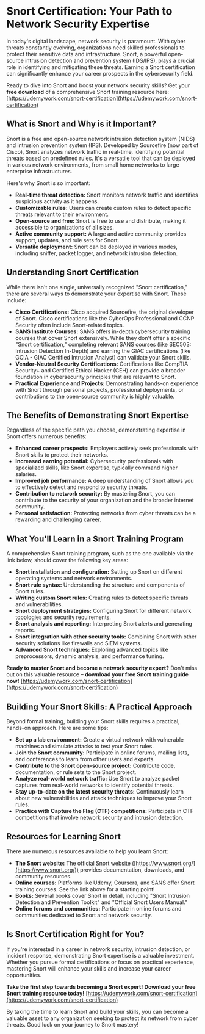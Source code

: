 # Snort Certification: Your Path to Network Security Expertise

In today's digital landscape, network security is paramount. With cyber threats constantly evolving, organizations need skilled professionals to protect their sensitive data and infrastructure. Snort, a powerful open-source intrusion detection and prevention system (IDS/IPS), plays a crucial role in identifying and mitigating these threats. Earning a Snort certification can significantly enhance your career prospects in the cybersecurity field.

Ready to dive into Snort and boost your network security skills? Get your **free download** of a comprehensive Snort training resource here: [https://udemywork.com/snort-certification](https://udemywork.com/snort-certification)

## What is Snort and Why is it Important?

Snort is a free and open-source network intrusion detection system (NIDS) and intrusion prevention system (IPS). Developed by Sourcefire (now part of Cisco), Snort analyzes network traffic in real-time, identifying potential threats based on predefined rules. It's a versatile tool that can be deployed in various network environments, from small home networks to large enterprise infrastructures.

Here's why Snort is so important:

*   **Real-time threat detection:** Snort monitors network traffic and identifies suspicious activity as it happens.
*   **Customizable rules:** Users can create custom rules to detect specific threats relevant to their environment.
*   **Open-source and free:** Snort is free to use and distribute, making it accessible to organizations of all sizes.
*   **Active community support:** A large and active community provides support, updates, and rule sets for Snort.
*   **Versatile deployment:** Snort can be deployed in various modes, including sniffer, packet logger, and network intrusion detection.

## Understanding Snort Certification

While there isn't one single, universally recognized "Snort certification," there are several ways to demonstrate your expertise with Snort. These include:

*   **Cisco Certifications:** Cisco acquired Sourcefire, the original developer of Snort. Cisco certifications like the CyberOps Professional and CCNP Security often include Snort-related topics.
*   **SANS Institute Courses:** SANS offers in-depth cybersecurity training courses that cover Snort extensively. While they don't offer a specific "Snort certification," completing relevant SANS courses (like SEC503: Intrusion Detection In-Depth) and earning the GIAC certifications (like GCIA - GIAC Certified Intrusion Analyst) can validate your Snort skills.
*   **Vendor-Neutral Security Certifications:** Certifications like CompTIA Security+ and Certified Ethical Hacker (CEH) can provide a broader foundation in cybersecurity principles that are relevant to Snort.
*   **Practical Experience and Projects:** Demonstrating hands-on experience with Snort through personal projects, professional deployments, or contributions to the open-source community is highly valuable.

## The Benefits of Demonstrating Snort Expertise

Regardless of the specific path you choose, demonstrating expertise in Snort offers numerous benefits:

*   **Enhanced career prospects:** Employers actively seek professionals with Snort skills to protect their networks.
*   **Increased earning potential:** Cybersecurity professionals with specialized skills, like Snort expertise, typically command higher salaries.
*   **Improved job performance:** A deep understanding of Snort allows you to effectively detect and respond to security threats.
*   **Contribution to network security:** By mastering Snort, you can contribute to the security of your organization and the broader internet community.
*   **Personal satisfaction:** Protecting networks from cyber threats can be a rewarding and challenging career.

## What You'll Learn in a Snort Training Program

A comprehensive Snort training program, such as the one available via the link below, should cover the following key areas:

*   **Snort installation and configuration:** Setting up Snort on different operating systems and network environments.
*   **Snort rule syntax:** Understanding the structure and components of Snort rules.
*   **Writing custom Snort rules:** Creating rules to detect specific threats and vulnerabilities.
*   **Snort deployment strategies:** Configuring Snort for different network topologies and security requirements.
*   **Snort analysis and reporting:** Interpreting Snort alerts and generating reports.
*   **Snort integration with other security tools:** Combining Snort with other security solutions like firewalls and SIEM systems.
*   **Advanced Snort techniques:** Exploring advanced topics like preprocessors, dynamic analysis, and performance tuning.

**Ready to master Snort and become a network security expert?** Don't miss out on this valuable resource – **download your free Snort training guide now!** [https://udemywork.com/snort-certification](https://udemywork.com/snort-certification)

## Building Your Snort Skills: A Practical Approach

Beyond formal training, building your Snort skills requires a practical, hands-on approach. Here are some tips:

*   **Set up a lab environment:** Create a virtual network with vulnerable machines and simulate attacks to test your Snort rules.
*   **Join the Snort community:** Participate in online forums, mailing lists, and conferences to learn from other users and experts.
*   **Contribute to the Snort open-source project:** Contribute code, documentation, or rule sets to the Snort project.
*   **Analyze real-world network traffic:** Use Snort to analyze packet captures from real-world networks to identify potential threats.
*   **Stay up-to-date on the latest security threats:** Continuously learn about new vulnerabilities and attack techniques to improve your Snort rules.
*   **Practice with Capture the Flag (CTF) competitions:** Participate in CTF competitions that involve network security and intrusion detection.

## Resources for Learning Snort

There are numerous resources available to help you learn Snort:

*   **The Snort website:** The official Snort website ([https://www.snort.org/](https://www.snort.org/)) provides documentation, downloads, and community resources.
*   **Online courses:** Platforms like Udemy, Coursera, and SANS offer Snort training courses.  See the link above for a starting point!
*   **Books:** Several books cover Snort in detail, including "Snort Intrusion Detection and Prevention Toolkit" and "Official Snort Users Manual."
*   **Online forums and communities:** Participate in online forums and communities dedicated to Snort and network security.

## Is Snort Certification Right for You?

If you're interested in a career in network security, intrusion detection, or incident response, demonstrating Snort expertise is a valuable investment. Whether you pursue formal certifications or focus on practical experience, mastering Snort will enhance your skills and increase your career opportunities.

**Take the first step towards becoming a Snort expert!** **Download your free Snort training resource today!** [https://udemywork.com/snort-certification](https://udemywork.com/snort-certification)

By taking the time to learn Snort and build your skills, you can become a valuable asset to any organization seeking to protect its network from cyber threats. Good luck on your journey to Snort mastery!
